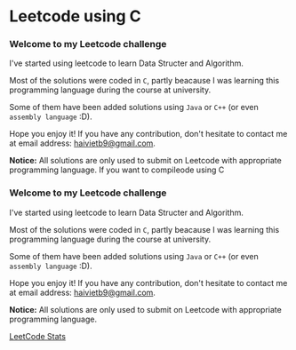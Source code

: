 # Leetcode using C

### Welcome to my Leetcode challenge

   I've started using leetcode to learn Data Structer and Algorithm.
   
   Most of the solutions were coded in ```C```, partly beacause I was learning this programming language during the course at university.
   
   Some of them have been added solutions using ```Java``` or ```C++``` (or even ```assembly language``` :D).
   
   Hope you enjoy it! If you have any contribution, don't hesitate to contact me at email address: haivietb9@gmail.com.

   __Notice:__ All solutions are only used to submit on Leetcode with appropriate programming language. If you want to compileode using C

### Welcome to my Leetcode challenge

   I've started using leetcode to learn Data Structer and Algorithm.
   
   Most of the solutions were coded in ```C```, partly beacause I was learning this programming language during the course at university.
   
   Some of them have been added solutions using ```Java``` or ```C++``` (or even ```assembly language``` :D).
   
   Hope you enjoy it! If you have any contribution, don't hesitate to contact me at email address: haivietb9@gmail.com.

   __Notice:__ All solutions are only used to submit on Leetcode with appropriate programming language.

  [LeetCode Stats](https://leetcard.jacoblin.cool/haivietb9?theme=light&font=Noto%20Sans%20Rejang)

